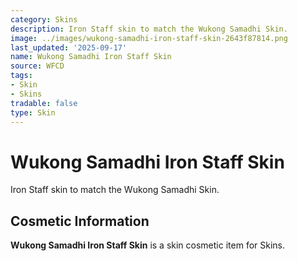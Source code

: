 ```yaml
---
category: Skins
description: Iron Staff skin to match the Wukong Samadhi Skin.
image: ../images/wukong-samadhi-iron-staff-skin-2643f87814.png
last_updated: '2025-09-17'
name: Wukong Samadhi Iron Staff Skin
source: WFCD
tags:
- Skin
- Skins
tradable: false
type: Skin
---
```


# Wukong Samadhi Iron Staff Skin

Iron Staff skin to match the Wukong Samadhi Skin.

## Cosmetic Information

**Wukong Samadhi Iron Staff Skin** is a skin cosmetic item for Skins.

